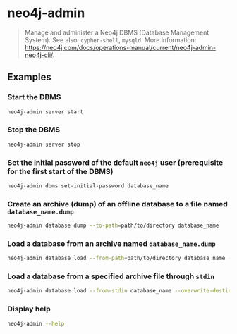 # neo4j-admin

> Manage and administer a Neo4j DBMS (Database Management System). See also: `cypher-shell`, `mysqld`. More information: <https://neo4j.com/docs/operations-manual/current/neo4j-admin-neo4j-cli/>.

## Examples

### Start the DBMS

```bash
neo4j-admin server start
```

### Stop the DBMS

```bash
neo4j-admin server stop
```

### Set the initial password of the default `neo4j` user (prerequisite for the first start of the DBMS)

```bash
neo4j-admin dbms set-initial-password database_name
```

### Create an archive (dump) of an offline database to a file named `database_name.dump`

```bash
neo4j-admin database dump --to-path=path/to/directory database_name
```

### Load a database from an archive named `database_name.dump`

```bash
neo4j-admin database load --from-path=path/to/directory database_name --overwrite-destination=true
```

### Load a database from a specified archive file through `stdin`

```bash
neo4j-admin database load --from-stdin database_name --overwrite-destination=true < path/to/filename.dump
```

### Display help

```bash
neo4j-admin --help
```
